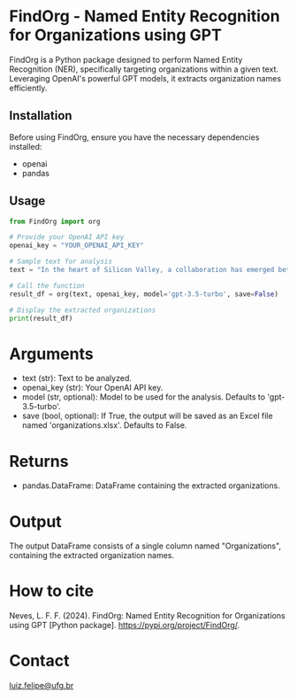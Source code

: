 # FindOrg - Named Entity Recognition for Organizations using GPT

FindOrg is a Python package designed to perform Named Entity Recognition (NER), specifically targeting organizations within a given text. Leveraging OpenAI's powerful GPT models, it extracts organization names efficiently.

## Installation
Before using FindOrg, ensure you have the necessary dependencies installed:

- openai
- pandas

## Usage
```python
from FindOrg import org

# Provide your OpenAI API key
openai_key = "YOUR_OPENAI_API_KEY"

# Sample text for analysis
text = "In the heart of Silicon Valley, a collaboration has emerged between global tech giants such as Google, Apple, and Facebook, aiming to revolutionize the digital landscape."

# Call the function
result_df = org(text, openai_key, model='gpt-3.5-turbo', save=False)

# Display the extracted organizations
print(result_df)
```

# Arguments
* text (str): Text to be analyzed.
* openai_key (str): Your OpenAI API key.
* model (str, optional): Model to be used for the analysis. Defaults to 'gpt-3.5-turbo'.
* save (bool, optional): If True, the output will be saved as an Excel file named 'organizations.xlsx'. Defaults to False.

# Returns
* pandas.DataFrame: DataFrame containing the extracted organizations.

# Output
The output DataFrame consists of a single column named "Organizations", containing the extracted organization names.

# How to cite
Neves, L. F. F. (2024). FindOrg: Named Entity Recognition for Organizations using GPT [Python package]. https://pypi.org/project/FindOrg/.

# Contact
luiz.felipe@ufg.br


